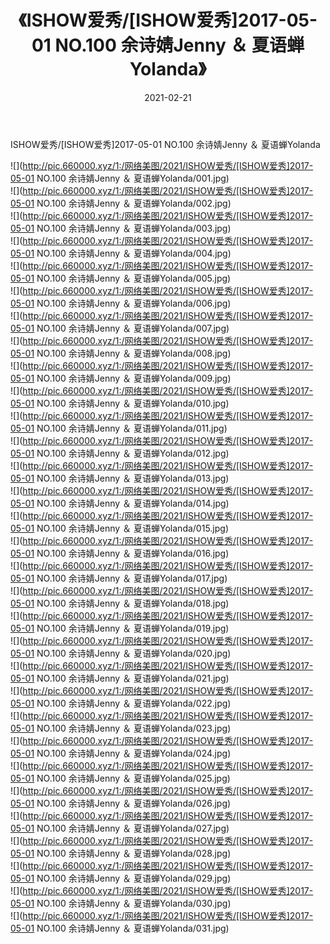 ﻿---
layout: post
title:  《ISHOW爱秀/[ISHOW爱秀]2017-05-01 NO.100 余诗婧Jenny ＆ 夏语蝉Yolanda》
date:   2021-02-21
img: http://pic.660000.xyz/1:/网络美图/2021/ISHOW爱秀/[ISHOW爱秀]2017-05-01 NO.100 余诗婧Jenny ＆ 夏语蝉Yolanda/000.jpg
categories: [美女, 清纯, 唯美]
---

ISHOW爱秀/[ISHOW爱秀]2017-05-01 NO.100 余诗婧Jenny ＆ 夏语蝉Yolanda

 ![](http://pic.660000.xyz/1:/网络美图/2021/ISHOW爱秀/[ISHOW爱秀]2017-05-01 NO.100 余诗婧Jenny ＆ 夏语蝉Yolanda/001.jpg) <br>![](http://pic.660000.xyz/1:/网络美图/2021/ISHOW爱秀/[ISHOW爱秀]2017-05-01 NO.100 余诗婧Jenny ＆ 夏语蝉Yolanda/002.jpg) <br>![](http://pic.660000.xyz/1:/网络美图/2021/ISHOW爱秀/[ISHOW爱秀]2017-05-01 NO.100 余诗婧Jenny ＆ 夏语蝉Yolanda/003.jpg) <br>![](http://pic.660000.xyz/1:/网络美图/2021/ISHOW爱秀/[ISHOW爱秀]2017-05-01 NO.100 余诗婧Jenny ＆ 夏语蝉Yolanda/004.jpg) <br>![](http://pic.660000.xyz/1:/网络美图/2021/ISHOW爱秀/[ISHOW爱秀]2017-05-01 NO.100 余诗婧Jenny ＆ 夏语蝉Yolanda/005.jpg) <br>![](http://pic.660000.xyz/1:/网络美图/2021/ISHOW爱秀/[ISHOW爱秀]2017-05-01 NO.100 余诗婧Jenny ＆ 夏语蝉Yolanda/006.jpg) <br>![](http://pic.660000.xyz/1:/网络美图/2021/ISHOW爱秀/[ISHOW爱秀]2017-05-01 NO.100 余诗婧Jenny ＆ 夏语蝉Yolanda/007.jpg) <br>![](http://pic.660000.xyz/1:/网络美图/2021/ISHOW爱秀/[ISHOW爱秀]2017-05-01 NO.100 余诗婧Jenny ＆ 夏语蝉Yolanda/008.jpg) <br>![](http://pic.660000.xyz/1:/网络美图/2021/ISHOW爱秀/[ISHOW爱秀]2017-05-01 NO.100 余诗婧Jenny ＆ 夏语蝉Yolanda/009.jpg) <br>![](http://pic.660000.xyz/1:/网络美图/2021/ISHOW爱秀/[ISHOW爱秀]2017-05-01 NO.100 余诗婧Jenny ＆ 夏语蝉Yolanda/010.jpg) <br>![](http://pic.660000.xyz/1:/网络美图/2021/ISHOW爱秀/[ISHOW爱秀]2017-05-01 NO.100 余诗婧Jenny ＆ 夏语蝉Yolanda/011.jpg) <br>![](http://pic.660000.xyz/1:/网络美图/2021/ISHOW爱秀/[ISHOW爱秀]2017-05-01 NO.100 余诗婧Jenny ＆ 夏语蝉Yolanda/012.jpg) <br>![](http://pic.660000.xyz/1:/网络美图/2021/ISHOW爱秀/[ISHOW爱秀]2017-05-01 NO.100 余诗婧Jenny ＆ 夏语蝉Yolanda/013.jpg) <br>![](http://pic.660000.xyz/1:/网络美图/2021/ISHOW爱秀/[ISHOW爱秀]2017-05-01 NO.100 余诗婧Jenny ＆ 夏语蝉Yolanda/014.jpg) <br>![](http://pic.660000.xyz/1:/网络美图/2021/ISHOW爱秀/[ISHOW爱秀]2017-05-01 NO.100 余诗婧Jenny ＆ 夏语蝉Yolanda/015.jpg) <br>![](http://pic.660000.xyz/1:/网络美图/2021/ISHOW爱秀/[ISHOW爱秀]2017-05-01 NO.100 余诗婧Jenny ＆ 夏语蝉Yolanda/016.jpg) <br>![](http://pic.660000.xyz/1:/网络美图/2021/ISHOW爱秀/[ISHOW爱秀]2017-05-01 NO.100 余诗婧Jenny ＆ 夏语蝉Yolanda/017.jpg) <br>![](http://pic.660000.xyz/1:/网络美图/2021/ISHOW爱秀/[ISHOW爱秀]2017-05-01 NO.100 余诗婧Jenny ＆ 夏语蝉Yolanda/018.jpg) <br>![](http://pic.660000.xyz/1:/网络美图/2021/ISHOW爱秀/[ISHOW爱秀]2017-05-01 NO.100 余诗婧Jenny ＆ 夏语蝉Yolanda/019.jpg) <br>![](http://pic.660000.xyz/1:/网络美图/2021/ISHOW爱秀/[ISHOW爱秀]2017-05-01 NO.100 余诗婧Jenny ＆ 夏语蝉Yolanda/020.jpg) <br>![](http://pic.660000.xyz/1:/网络美图/2021/ISHOW爱秀/[ISHOW爱秀]2017-05-01 NO.100 余诗婧Jenny ＆ 夏语蝉Yolanda/021.jpg) <br>![](http://pic.660000.xyz/1:/网络美图/2021/ISHOW爱秀/[ISHOW爱秀]2017-05-01 NO.100 余诗婧Jenny ＆ 夏语蝉Yolanda/022.jpg) <br>![](http://pic.660000.xyz/1:/网络美图/2021/ISHOW爱秀/[ISHOW爱秀]2017-05-01 NO.100 余诗婧Jenny ＆ 夏语蝉Yolanda/023.jpg) <br>![](http://pic.660000.xyz/1:/网络美图/2021/ISHOW爱秀/[ISHOW爱秀]2017-05-01 NO.100 余诗婧Jenny ＆ 夏语蝉Yolanda/024.jpg) <br>![](http://pic.660000.xyz/1:/网络美图/2021/ISHOW爱秀/[ISHOW爱秀]2017-05-01 NO.100 余诗婧Jenny ＆ 夏语蝉Yolanda/025.jpg) <br>![](http://pic.660000.xyz/1:/网络美图/2021/ISHOW爱秀/[ISHOW爱秀]2017-05-01 NO.100 余诗婧Jenny ＆ 夏语蝉Yolanda/026.jpg) <br>![](http://pic.660000.xyz/1:/网络美图/2021/ISHOW爱秀/[ISHOW爱秀]2017-05-01 NO.100 余诗婧Jenny ＆ 夏语蝉Yolanda/027.jpg) <br>![](http://pic.660000.xyz/1:/网络美图/2021/ISHOW爱秀/[ISHOW爱秀]2017-05-01 NO.100 余诗婧Jenny ＆ 夏语蝉Yolanda/028.jpg) <br>![](http://pic.660000.xyz/1:/网络美图/2021/ISHOW爱秀/[ISHOW爱秀]2017-05-01 NO.100 余诗婧Jenny ＆ 夏语蝉Yolanda/029.jpg) <br>![](http://pic.660000.xyz/1:/网络美图/2021/ISHOW爱秀/[ISHOW爱秀]2017-05-01 NO.100 余诗婧Jenny ＆ 夏语蝉Yolanda/030.jpg) <br>![](http://pic.660000.xyz/1:/网络美图/2021/ISHOW爱秀/[ISHOW爱秀]2017-05-01 NO.100 余诗婧Jenny ＆ 夏语蝉Yolanda/031.jpg) <br>